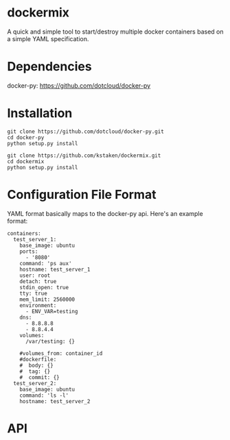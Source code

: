 dockermix
============

A quick and simple tool to start/destroy multiple docker containers based on a simple YAML specification.

Dependencies
=============

docker-py: https://github.com/dotcloud/docker-py

Installation
============

    git clone https://github.com/dotcloud/docker-py.git
    cd docker-py
    python setup.py install
    
    git clone https://github.com/kstaken/dockermix.git
    cd dockermix
    python setup.py install

Configuration File Format
=========================

YAML format basically maps to the docker-py api. Here's an example format:

    containers:
      test_server_1: 
        base_image: ubuntu
        ports: 
          - '8080' 
        command: 'ps aux' 
        hostname: test_server_1 
        user: root
        detach: true
        stdin_open: true
        tty: true
        mem_limit: 2560000
        environment: 
          - ENV_VAR=testing
        dns: 
          - 8.8.8.8
          - 8.8.4.4
        volumes: 
          /var/testing: {}
              
        #volumes_from: container_id
        #dockerfile:
        #  body: {}
        #  tag: {}
        #  commit: {}
      test_server_2: 
        base_image: ubuntu
        command: 'ls -l'
        hostname: test_server_2

API
===